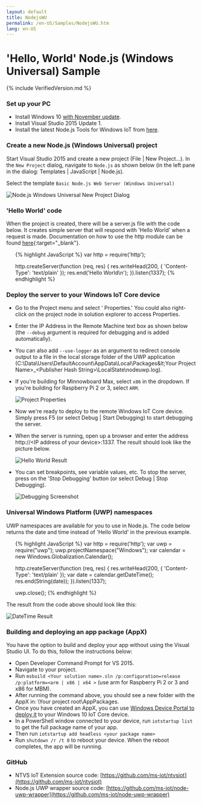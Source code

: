 ```yaml
---
layout: default
title: NodejsWU
permalink: /en-US/Samples/NodejsWU.htm
lang: en-US
---
```


# 'Hello, World' Node.js (Windows Universal) Sample

{% include VerifiedVersion.md %}

### Set up your PC
* Install Windows 10 [with November update](http://windows.microsoft.com/en-us/windows-10/windows-update-faq).
* Install Visual Studio 2015 Update 1.
* Install the latest Node.js Tools for Windows IoT from [here](http://aka.ms/ntvsiotlatest).


### Create a new Node.js (Windows Universal) project
Start Visual Studio 2015 and create a new project (File \| New Project...). In the `New Project` dialog, navigate to `Node.js` as shown below (in the left pane in the dialog: Templates \| JavaScript \| Node.js).

Select the template `Basic Node.js Web Server (Windows Universal)`

![Node.js Windows Universal New Project Dialog]({{site.baseurl}}/Resources/images/Nodejs/nodejswu-newprojectdialog.png)


### 'Hello World' code
When the project is created, there will be a server.js file with the code below. It creates simple server that will respond with 'Hello World' when a request is made. Documentation on how to use the http module can be found [here](https://nodejs.org/api/http.html){:target="_blank"}.
<UL>
{% highlight JavaScript %}
var http = require('http');

http.createServer(function (req, res) {
    res.writeHead(200, { 'Content-Type': 'text/plain' });
    res.end('Hello World\n');
}).listen(1337);
{% endhighlight %}
</UL>


### Deploy the server to your Windows IoT Core device
* Go to the Project menu and select '<Your project name> Properties.' You could also right-click on the project node in solution explorer to access Properties.
* Enter the IP Address in the Remote Machine text box as shown below (the `--debug` argument is required for debugging and is added automatically).
* You can also add `--use-logger` as an argument to redirect console output to a file in the local storage folder of the UWP application
  (C:\Data\Users\DefaultAccount\AppData\Local\Packages\&lt;Your Project Name&gt;_&lt;Publisher Hash String&gt;\LocalState\nodeuwp.log).
* If you're building for Minnowboard Max, select `x86` in the dropdown.  If you're building for Raspberry Pi 2 or 3, select `ARM`.

    ![Project Properties]({{site.baseurl}}/Resources/images/Nodejs/nodejswu-properties.png)

* Now we're ready to deploy to the remote Windows IoT Core device. Simply press F5 (or select Debug \| Start Debugging) to start debugging the server.

* When the server is running, open up a browser and enter the address http://&lt;IP address of your device&gt;:1337. The result should look like the picture below.

    ![Hello World Result]({{site.baseurl}}/Resources/images/Nodejs/helloworld-ie.png)

* You can set breakpoints, see variable values, etc. To stop the server, press on the 'Stop Debugging' button (or select Debug \| Stop Debugging).

    ![Debugging Screenshot]({{site.baseurl}}/Resources/images/Nodejs/debugging-vs.png)


### Universal Windows Platform (UWP) namespaces
UWP namespaces are available for you to use in Node.js. The code below returns the date and time instead of 'Hello World' in the previous example.
<UL>
{% highlight JavaScript %}
var http = require('http');
var uwp = require("uwp");
uwp.projectNamespace("Windows");
var calendar = new Windows.Globalization.Calendar();

http.createServer(function (req, res) {
    res.writeHead(200, { 'Content-Type': 'text/plain' });
    var date = calendar.getDateTime();
    res.end(String(date));
}).listen(1337);

uwp.close();
{% endhighlight %}
</UL>

The result from the code above should look like this:

![DateTime Result]({{site.baseurl}}/Resources/images/Nodejs/datetime-ie.png)


### Building and deploying an app package (AppX)
You have the option to build and deploy your app without using the Visual Studio UI. To do this, follow the instructions below:

* Open Developer Command Prompt for VS 2015.
* Navigate to your project.
* Run `msbuild <Your solution name>.sln /p:configuration=release /p:platform=<arm | x86 | x64 >` (use arm for Raspberry Pi 2 or 3 and x86 for MBM).
* After running the command above, you should see a new folder with the AppX in: \Your project root\AppPackages.
* Once you have created an AppX, you can use [Windows Device Portal to deploy it]({{site.baseurl}}/{{page.lang}}/Docs/tools/DevicePortal.htm#apps) to your Windows 10 IoT Core device.
* In a PowerShell window connected to your device, run `iotstartup list` to get the full package name of your app.
* Then run `iotstartup add headless <your package name>`
* Run `shutdown /r /t 0` to reboot your device. When the reboot completes, the app will be running.


### GitHub
* NTVS IoT Extension source code: [https://github.com/ms-iot/ntvsiot](https://github.com/ms-iot/ntvsiot)
* Node.js UWP wrapper source code: [https://github.com/ms-iot/node-uwp-wrapper](https://github.com/ms-iot/node-uwp-wrapper)
